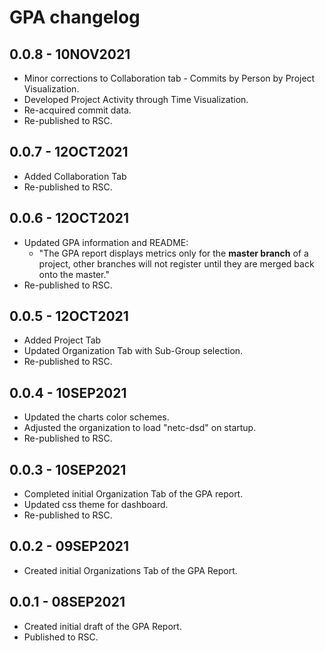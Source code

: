 
# GPA changelog

## 0.0.8 - 10NOV2021

* Minor corrections to Collaboration tab - Commits by Person by Project Visualization.
* Developed Project Activity through Time Visualization.
* Re-acquired commit data.
* Re-published to RSC.

## 0.0.7 - 12OCT2021

* Added Collaboration Tab
* Re-published to RSC.

## 0.0.6 - 12OCT2021

* Updated GPA information and README:
    * "The GPA report displays metrics only for the __master branch__ of a project, other branches will not register until they are merged back onto the master."
* Re-published to RSC.

## 0.0.5 - 12OCT2021

* Added Project Tab
* Updated Organization Tab with Sub-Group selection.
* Re-published to RSC.

## 0.0.4 - 10SEP2021

* Updated the charts color schemes.
* Adjusted the organization to load "netc-dsd" on startup.
* Re-published to RSC.

## 0.0.3 - 10SEP2021

* Completed initial Organization Tab of the GPA report.
* Updated css theme for dashboard.
* Re-published to RSC.

## 0.0.2 - 09SEP2021

* Created initial Organizations Tab of the GPA Report.

## 0.0.1 - 08SEP2021

* Created initial draft of the GPA Report.
* Published to RSC.
